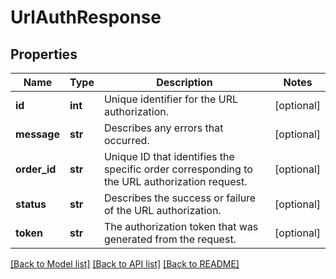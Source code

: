 # UrlAuthResponse

## Properties
Name | Type | Description | Notes
------------ | ------------- | ------------- | -------------
**id** | **int** | Unique identifier for the URL authorization. | [optional] 
**message** | **str** | Describes any errors that occurred. | [optional] 
**order_id** | **str** | Unique ID that identifies the specific order corresponding to the URL authorization request. | [optional] 
**status** | **str** | Describes the success or failure of the URL authorization. | [optional] 
**token** | **str** | The authorization token that was generated from the request. | [optional] 

[[Back to Model list]](../README.md#documentation-for-models) [[Back to API list]](../README.md#documentation-for-api-endpoints) [[Back to README]](../README.md)


